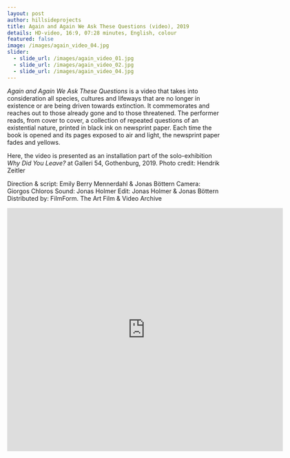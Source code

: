 ```yaml
---
layout: post
author: hillsideprojects
title: Again and Again We Ask These Questions (video), 2019
details: HD-video, 16:9, 07:28 minutes, English, colour
featured: false
image: /images/again_video_04.jpg
slider:
  - slide_url: /images/again_video_01.jpg
  - slide_url: /images/again_video_02.jpg
  - slide_url: /images/again_video_04.jpg
---
```

*Again and Again We Ask These Questions* is a video that takes into consideration all species, cultures and lifeways that are no longer in existence or are being driven towards extinction. It commemorates and reaches out to those already gone and to those threatened. The performer reads, from cover to cover, a collection of repeated questions of an existential nature, printed in black ink on newsprint paper. Each time the book is opened and its pages exposed to air and light, the newsprint paper fades and yellows. 

Here, the video is presented as an installation part of the solo-exhibition *Why Did You Leave?* at Galleri 54, Gothenburg, 2019. Photo credit: Hendrik Zeitler

Direction & script: Emily Berry Mennerdahl & Jonas Böttern                                                     Camera: Giorgos Chloros                                                                                                                      Sound: Jonas Holmer                                                                                                                Edit: Jonas Holmer & Jonas Böttern                                                                                         Distributed by: FilmForm. The Art Film & Video Archive

<iframe src="https://player.vimeo.com/video/321481779" width="640" height="564" frameborder="0" allow="autoplay; fullscreen" allowfullscreen></iframe>